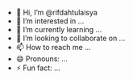 - 👋 Hi, I’m @rifdahtulaisya
- 👀 I’m interested in ...
- 🌱 I’m currently learning ...
- 💞️ I’m looking to collaborate on ...
- 📫 How to reach me ...
- 😄 Pronouns: ...
- ⚡ Fun fact: ...

<!---
rifdahtulaisya/rifdahtulaisya is a ✨ special ✨ repository because its `README.md` (this file) appears on your GitHub profile.
You can click the Preview link to take a look at your changes.
--->
